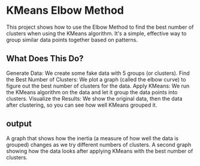 <h1>KMeans Elbow Method</h1>
This project shows how to use the Elbow Method to find the best number of clusters when using the KMeans algorithm. It's a simple, effective way to group similar data points together based on patterns.

<h2>What Does This Do?</h2>
Generate Data: We create some fake data with 5 groups (or clusters).
Find the Best Number of Clusters: We plot a graph (called the elbow curve) to figure out the best number of clusters for the data.
Apply KMeans: We run the KMeans algorithm on the data and let it group the data points into clusters.
Visualize the Results: We show the original data, then the data after clustering, so you can see how well KMeans grouped it.

<h2>output</h2>
A graph that shows how the inertia (a measure of how well the data is grouped) changes as we try different numbers of clusters.
A second graph showing how the data looks after applying KMeans with the best number of clusters.
